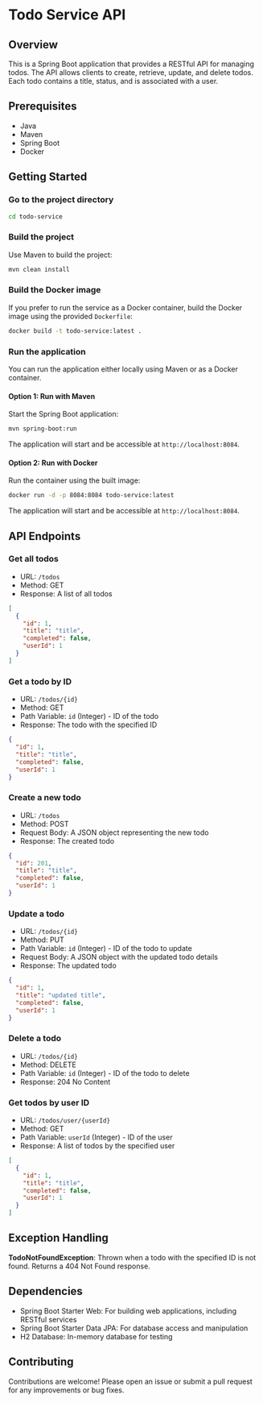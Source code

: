 # Todo Service API

## Overview

This is a Spring Boot application that provides a RESTful API for managing todos. The API allows clients to create, retrieve, update, and delete todos. Each todo contains a title, status, and is associated with a user.

## Prerequisites

- Java
- Maven
- Spring Boot
- Docker

## Getting Started

### Go to the project directory

```bash
cd todo-service
```

### Build the project

Use Maven to build the project:

```bash
mvn clean install
```

### Build the Docker image

If you prefer to run the service as a Docker container, build the Docker image using the provided `Dockerfile`:

```bash
docker build -t todo-service:latest .
```

### Run the application

You can run the application either locally using Maven or as a Docker container.

#### Option 1: Run with Maven

Start the Spring Boot application:

```bash
mvn spring-boot:run
```

The application will start and be accessible at `http://localhost:8084`.

#### Option 2: Run with Docker

Run the container using the built image:

```bash
docker run -d -p 8084:8084 todo-service:latest
```

The application will start and be accessible at `http://localhost:8084`.

## API Endpoints

### Get all todos

- URL: `/todos`
- Method: GET
- Response: A list of all todos

```json
[
  {
    "id": 1,
    "title": "title",
    "completed": false,
    "userId": 1
  }
]
```

### Get a todo by ID

- URL: `/todos/{id}`
- Method: GET
- Path Variable: `id` (Integer) - ID of the todo
- Response: The todo with the specified ID

```json
{
  "id": 1,
  "title": "title",
  "completed": false,
  "userId": 1
}
```

### Create a new todo

- URL: `/todos`
- Method: POST
- Request Body: A JSON object representing the new todo
- Response: The created todo

```json
{
  "id": 201,
  "title": "title",
  "completed": false,
  "userId": 1
}
```

### Update a todo

- URL: `/todos/{id}`
- Method: PUT
- Path Variable: `id` (Integer) - ID of the todo to update
- Request Body: A JSON object with the updated todo details
- Response: The updated todo

```json
{
  "id": 1,
  "title": "updated title",
  "completed": false,
  "userId": 1
}
```

### Delete a todo

- URL: `/todos/{id}`
- Method: DELETE
- Path Variable: `id` (Integer) - ID of the todo to delete
- Response: 204 No Content

### Get todos by user ID

- URL: `/todos/user/{userId}`
- Method: GET
- Path Variable: `userId` (Integer) - ID of the user
- Response: A list of todos by the specified user

```json
[
  {
    "id": 1,
    "title": "title",
    "completed": false,
    "userId": 1
  }
]
```

## Exception Handling

**TodoNotFoundException**: Thrown when a todo with the specified ID is not found. Returns a 404 Not Found response.

## Dependencies

- Spring Boot Starter Web: For building web applications, including RESTful services
- Spring Boot Starter Data JPA: For database access and manipulation
- H2 Database: In-memory database for testing

## Contributing

Contributions are welcome! Please open an issue or submit a pull request for any improvements or bug fixes.
